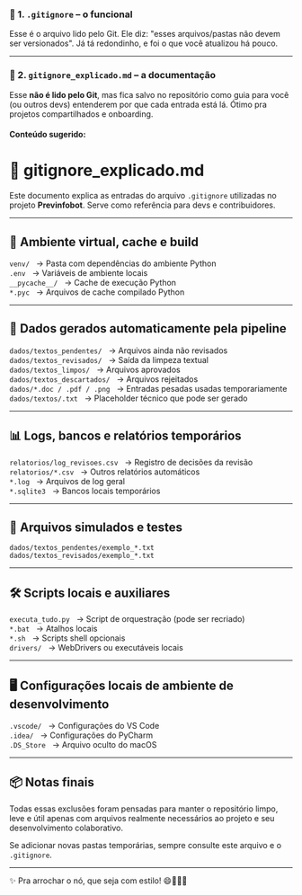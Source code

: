### 📂 1. `.gitignore` – o funcional  
Esse é o arquivo lido pelo Git. Ele diz: "esses arquivos/pastas não devem ser versionados". Já tá redondinho, e foi o que você atualizou há pouco.

---

### 📘 2. `gitignore_explicado.md` – a documentação  
Esse **não é lido pelo Git**, mas fica salvo no repositório como guia para você (ou outros devs) entenderem por que cada entrada está lá. Ótimo pra projetos compartilhados e onboarding.

#### Conteúdo sugerido:

# 🧾 gitignore_explicado.md

Este documento explica as entradas do arquivo `.gitignore` utilizadas no projeto **Previnfobot**. Serve como referência para devs e contribuidores.

---

## 🔧 Ambiente virtual, cache e build  
`venv/` &nbsp;&nbsp;→ Pasta com dependências do ambiente Python  
`.env` &nbsp;&nbsp;→ Variáveis de ambiente locais  
`__pycache__/` &nbsp;&nbsp;→ Cache de execução Python  
`*.pyc` &nbsp;&nbsp;→ Arquivos de cache compilado Python  

---

## 📂 Dados gerados automaticamente pela pipeline  
`dados/textos_pendentes/` &nbsp;&nbsp;→ Arquivos ainda não revisados  
`dados/textos_revisados/` &nbsp;&nbsp;→ Saída da limpeza textual  
`dados/textos_limpos/` &nbsp;&nbsp;→ Arquivos aprovados  
`dados/textos_descartados/` &nbsp;&nbsp;→ Arquivos rejeitados  
`dados/*.doc / .pdf / .png` &nbsp;&nbsp;→ Entradas pesadas usadas temporariamente  
`dados/textos/.txt` &nbsp;&nbsp;→ Placeholder técnico que pode ser gerado  

---

## 📊 Logs, bancos e relatórios temporários  
`relatorios/log_revisoes.csv` &nbsp;&nbsp;→ Registro de decisões da revisão  
`relatorios/*.csv` &nbsp;&nbsp;→ Outros relatórios automáticos  
`*.log` &nbsp;&nbsp;→ Arquivos de log geral  
`*.sqlite3` &nbsp;&nbsp;→ Bancos locais temporários  

---

## 🧪 Arquivos simulados e testes  
`dados/textos_pendentes/exemplo_*.txt`  
`dados/textos_revisados/exemplo_*.txt`  

---

## 🛠️ Scripts locais e auxiliares  
`executa_tudo.py` &nbsp;&nbsp;→ Script de orquestração (pode ser recriado)  
`*.bat` &nbsp;&nbsp;→ Atalhos locais  
`*.sh` &nbsp;&nbsp;→ Scripts shell opcionais  
`drivers/` &nbsp;&nbsp;→ WebDrivers ou executáveis locais  

---

## 🖥️ Configurações locais de ambiente de desenvolvimento  
`.vscode/` &nbsp;&nbsp;→ Configurações do VS Code  
`.idea/` &nbsp;&nbsp;→ Configurações do PyCharm  
`.DS_Store` &nbsp;&nbsp;→ Arquivo oculto do macOS  

---

## 📦 Notas finais

Todas essas exclusões foram pensadas para manter o repositório limpo, leve e útil apenas com arquivos realmente necessários ao projeto e seu desenvolvimento colaborativo.

Se adicionar novas pastas temporárias, sempre consulte este arquivo e o `.gitignore`.

---

✨ Pra arrochar o nó, que seja com estilo! 😄💪🏼✨
